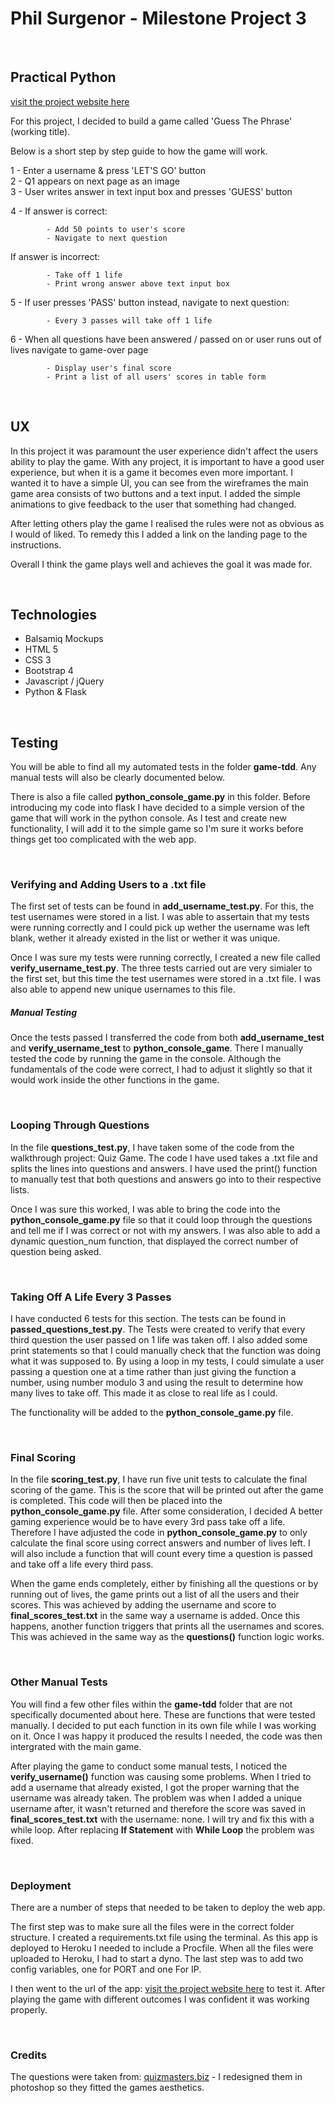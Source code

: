 Phil Surgenor - Milestone Project 3
===

<br>

## Practical Python
[visit the project website here](https://guess-the-phrase.herokuapp.com/)

For this project, I decided to build a game called 'Guess The Phrase' (working title). 

Below is a short step by step guide to how the game will work.

1 - Enter a username & press 'LET'S GO' button <br>
2 - Q1 appears on next page as an image <br>
3 - User writes answer in text input box and presses 'GUESS' button <br>

4 - If answer is correct:

            - Add 50 points to user's score
            - Navigate to next question
            
If answer is incorrect:

            - Take off 1 life
            - Print wrong answer above text input box
            
5 - If user presses 'PASS' button instead, navigate to next question:

            - Every 3 passes will take off 1 life
            

6 - When all questions have been answered / passed on or user runs out of lives navigate to game-over page

            - Display user's final score
            - Print a list of all users' scores in table form

<br>

## UX

In this project it was paramount the user experience didn't affect the users ability to play the game. With any project, it is important to have a good user experience, but when it is a game it becomes even more important. I wanted it to have a simple UI, you can see from the wireframes the main game area consists of two buttons and a text input. I added the simple animations to give feedback to the user that something had changed.

After letting others play the game I realised the rules were not as obvious as I would of liked. To remedy this I added a link on the landing page to the instructions.

Overall I think the game plays well and achieves the goal it was made for.

<br>

## Technologies

 - Balsamiq Mockups
 - HTML 5
 - CSS 3
 - Bootstrap 4
 - Javascript / jQuery
 - Python & Flask

<br>

## Testing

You will be able to find all my automated tests in the folder **game-tdd**. Any manual tests will also be clearly documented below.

There is also a file called **python_console_game.py** in this folder. Before introducing my code into flask I have decided to a simple version of the game that will work in the python console. As I test and create new functionality, I will add it to the simple game so I'm sure it works before things get too complicated with the web app.

<br>

### Verifying and Adding Users to a .txt file

The first set of tests can be found in **add_username_test.py**. For this, the test usernames were stored in a list. I was able to assertain that my tests were running correctly and I could pick up wether the username was left blank, wether it already existed in the list or wether it was unique.

Once I was sure my tests were running correctly, I created a new file called **verify_username_test.py**. The three tests carried out are very simialer to the first set, but this time the test usernames were stored in a .txt file. I was also able to append new unique usernames to this file.

##### Manual Testing
Once the tests passed I transferred the code from both **add_username_test** and **verify_username_test** to **python_console_game**. There I manually tested the code by running the game in the console. Although the fundamentals of the code were correct, I had to adjust it slightly so that it would work inside the other functions in the game.

<br>

### Looping Through Questions
In the file **questions_test.py**, I have taken some of the code from the walkthrough project: Quiz Game. The code I have used takes a .txt file and splits the lines into questions and answers. I have used the print() function to manually test that both questions and answers go into to their respective lists.

Once I was sure this worked, I was able to bring the code into the **python_console_game.py** file so that it could loop through the questions and tell me if I was correct or not with my answers. I was also able to add a dynamic question_num function, that displayed the correct number of question being asked.

<br>

### Taking Off A Life Every 3 Passes
I have conducted 6 tests for this section. The tests can be found in **passed_questions_test.py**. The Tests were created to verify that every third question the user passed on 1 life was taken off. I also added some print statements so that I could manually check that the function was doing what it was supposed to. By using a loop in my tests, I could simulate a user passing a question one at a time rather than just giving the function a number, using number modulo 3 and using the result to determine how many lives to take off. This made it as close to real life as I could.

The functionality will be added to the **python_console_game.py** file.


<br>

### Final Scoring
In the file **scoring_test.py**, I have run five unit tests to calculate the final scoring of the game. This is the score that will be printed out after the game is completed. This code will then be placed into the **python_console_game.py** file. After some consideration, I decided A better gaming experience would be to have every 3rd pass take off a life. Therefore I have adjusted the code in **python_console_game.py** to only calculate the final score using correct answers and number of lives left. I will also include a function that will count every time a question is passed and take off a life every third pass.

When the game ends completely, either by finishing all the questions or by running out of lives, the game prints out a list of all the users and their scores. This was achieved by adding the username and score to **final_scores_test.txt** in the same way a username is added. Once this happens, another function triggers that prints all the usernames and scores. This was achieved in the same way as the **questions()** function logic works.


<br>

### Other Manual Tests
You will find a few other files within the **game-tdd** folder that are not specifically documented about here. These are functions that were tested manually. I decided to put each function in its own file while I was working on it. Once I was happy it produced the results I needed, the code was then intergrated with the main game.

After playing the game to conduct some manual tests, I noticed the **verify_username()** function was causing some problems. When I tried to add a username that already existed, I got the proper warning that the username was already taken. The problem was when I added a unique username after, it wasn't returned and therefore the score was saved in **final_scores_test.txt** with the username: none. I will try and fix this with a while loop. After replacing **If Statement** with **While Loop** the problem was fixed.

<br>

### Deployment
There are a number of steps that needed to be taken to deploy the web app.

The first step was to make sure all the files were in the correct folder structure. I created a requirements.txt file using the terminal. As this app is deployed to Heroku I needed to include a Procfile.
When all the files were uploaded to Heroku, I had to start a dyno. The last step was to add two config variables, one for PORT and one For IP.

I then went to the url of the app: [visit the project website here](https://guess-the-phrase.herokuapp.com/) to test it. After playing the game with different outcomes I was confident it was working properly.


<br>

### Credits
The questions were taken from: [quizmasters.biz](https://www.quizmasters.biz/DB/Pic/Dingbats/Dingbats.html) - I redesigned them in photoshop so they fitted the games aesthetics.